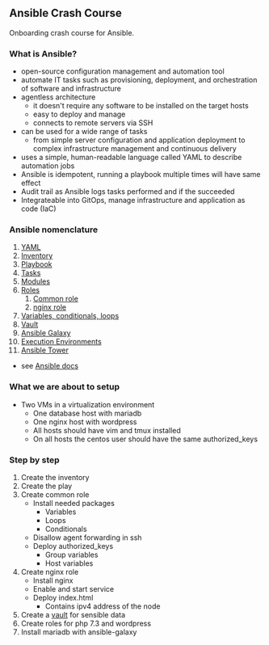 ## Ansible Crash Course

Onboarding crash course for Ansible.

### What is Ansible?

- open-source configuration management and automation tool
- automate IT tasks such as provisioning, deployment, and orchestration of software and infrastructure
- agentless architecture
  - it doesn't require any software to be installed on the target hosts
  - easy to deploy and manage
  - connects to remote servers via SSH
- can be used for a wide range of tasks
  - from simple server configuration and application deployment to complex infrastructure management and continuous delivery
- uses a simple, human-readable language called YAML to describe automation jobs
- Ansible is idempotent, running a playbook multiple times will have same effect
- Audit trail as Ansible logs tasks performed and if the succeeded
- Integrateable into GitOps, manage infrastructure and application as code (IaC)

### Ansible nomenclature

1. [YAML](yaml.md)
1. [Inventory](inventory.md)
1. [Playbook](play.md)
1. [Tasks](tasks.md)
1. [Modules](modules.md)
1. [Roles](roles.md)
   1. [Common role](role-common.md)
   1. [nginx role](role-nginx.md)
1. [Variables, conditionals, loops](variables_conditionals_loops.md)
1. [Vault](vault.md)
1. [Ansible Galaxy](ansible-galaxy.md)
1. [Execution Environments](execution-environments.md)
1. [Ansible Tower](ansible-tower.md)

- see [Ansible docs](https://docs.ansible.com/ansible/latest/getting_started/basic_concepts.html)

### What we are about to setup

- Two VMs in a virtualization environment
    - One database host with mariadb
    - One nginx host with wordpress
    - All hosts should have vim and tmux installed
    - On all hosts the centos user should have the same authorized_keys

### Step by step

1. Create the inventory
1. Create the play
1. Create common role
    - Install needed packages
        - Variables
        - Loops
        - Conditionals
    - Disallow agent forwarding in ssh
    - Deploy authorized_keys
        - Group variables
        - Host variables
1. Create nginx role
    - Install nginx
    - Enable and start service
    - Deploy index.html
        - Contains ipv4 address of the node
1. Create a [vault](vault.md) for sensible data
1. Create roles for php 7.3 and wordpress
1. Install mariadb with ansible-galaxy
